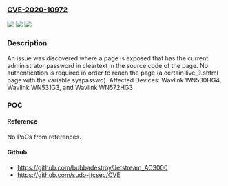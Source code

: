 ### [CVE-2020-10972](https://cve.mitre.org/cgi-bin/cvename.cgi?name=CVE-2020-10972)
![](https://img.shields.io/static/v1?label=Product&message=n%2Fa&color=blue)
![](https://img.shields.io/static/v1?label=Version&message=n%2Fa&color=blue)
![](https://img.shields.io/static/v1?label=Vulnerability&message=n%2Fa&color=brighgreen)

### Description

An issue was discovered where a page is exposed that has the current administrator password in cleartext in the source code of the page. No authentication is required in order to reach the page (a certain live_?.shtml page with the variable syspasswd). Affected Devices: Wavlink WN530HG4, Wavlink WN531G3, and Wavlink WN572HG3

### POC

#### Reference
No PoCs from references.

#### Github
- https://github.com/bubbadestroy/Jetstream_AC3000
- https://github.com/sudo-jtcsec/CVE

